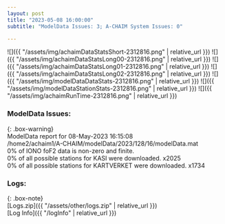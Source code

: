 ```yaml
---
layout: post
title: "2023-05-08 16:00:00"
subtitle: "ModelData Issues: 3; A-CHAIM System Issues: 0"

---
```


![]({{ "/assets/img/achaimDataStatsShort-2312816.png" | relative_url }})
![]({{ "/assets/img/achaimDataStatsLong00-2312816.png" | relative_url }})
![]({{ "/assets/img/achaimDataStatsLong01-2312816.png" | relative_url }})
![]({{ "/assets/img/achaimDataStatsLong02-2312816.png" | relative_url }})
![]({{ "/assets/img/modelDataDataStats-2312816.png" | relative_url }})
![]({{ "/assets/img/modelDataStationStats-2312816.png" | relative_url }})
![]({{ "/assets/img/achaimRunTime-2312816.png" | relative_url }})


### ModelData Issues:  
  
{: .box-warning}  
 ModelData report for 08-May-2023 16:15:08   
 /home2/achaim1/A-CHAIM/modelData/2023/128/16/modelData.mat   
 0% of IONO foF2 data is non-zero and finite.   
 0% of all possible stations for KASI were downloaded. x2025   
 0% of all possible stations for KARTVERKET were downloaded. x1734   
  


### Logs:  
  
{: .box-note}  
[Logs.zip]({{ "/assets/other/logs.zip" | relative_url }})  
[Log Info]({{ "/logInfo" | relative_url }})  
